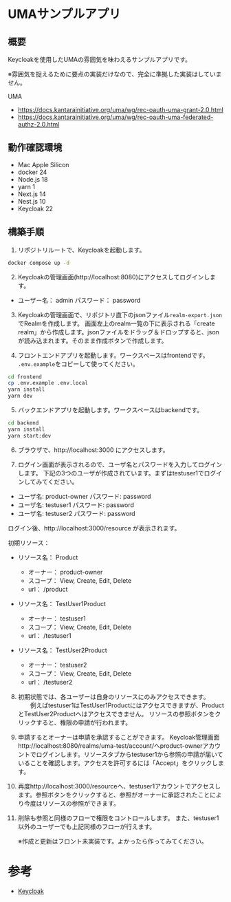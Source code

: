 # UMAサンプルアプリ

## 概要

Keycloakを使用したUMAの雰囲気を味わえるサンプルアプリです。

※雰囲気を捉えるために要点の実装だけなので、完全に準拠した実装はしていません。

UMA

- https://docs.kantarainitiative.org/uma/wg/rec-oauth-uma-grant-2.0.html
- https://docs.kantarainitiative.org/uma/wg/rec-oauth-uma-federated-authz-2.0.html

## 動作確認環境

- Mac Apple Silicon
- docker 24
- Node.js 18
- yarn 1
- Next.js 14
- Nest.js 10
- Keycloak 22

## 構築手順

1. リポジトリルートで、Keycloakを起動します。

```bash
docker compose up -d
```

2. Keycloakの管理画面(http://localhost:8080)にアクセスしてログインします。

- ユーザー名： admin
  パスワード： password

3. Keycloakの管理画面で、リポジトリ直下のjsonファイル`realm-export.json`でRealmを作成します。
   画面左上のrealm一覧の下に表示される「create realm」から作成します。jsonファイルをドラッグ＆ドロップすると、jsonが読み込まれます。そのまま作成ボタンで作成します。

4. フロントエンドアプリを起動します。ワークスペースはfrontendです。
   `.env.example`をコピーして使ってください。

```bash
cd frontend
cp .env.example .env.local
yarn install
yarn dev
```

5. バックエンドアプリを起動します。ワークスペースはbackendです。

```bash
cd backend
yarn install
yarn start:dev
```

6. ブラウザで、http://localhost:3000 にアクセスします。

7. ログイン画面が表示されるので、ユーザ名とパスワードを入力してログインします。
   下記の3つのユーザが作成されています。まずはtestuser1でログインしてみてください。

- ユーザ名: product-owner
  パスワード: password
- ユーザ名: testuser1
  パスワード: password
- ユーザ名: testuser2
  パスワード: password

ログイン後、http://localhost:3000/resource が表示されます。

初期リソース：

- リソース名： Product

  - オーナー： product-owner
  - スコープ： View, Create, Edit, Delete
  - url： /product

- リソース名： TestUser1Product

  - オーナー： testuser1
  - スコープ： View, Create, Edit, Delete
  - url： /testuser1

- リソース名： TestUser2Product
  - オーナー： testuser2
  - スコープ： View, Create, Edit, Delete
  - url： /testuser2

8. 初期状態では、各ユーザーは自身のリソースにのみアクセスできます。
   　　例えばtestuser1はTestUser1Productにはアクセスできますが、ProductとTestUser2Productへはアクセスできません。
   リソースの参照ボタンをクリックすると、権限の申請が行われます。

9. 申請するとオーナーは申請を承認することができます。
   Keycloak管理画面http://localhost:8080/realms/uma-test/account/へproduct-ownerアカウントでログインします。リソースタブからtestuser1から参照の申請が届いていることを確認します。アクセスを許可するには「Accept」をクリックします。

10. 再度http://localhost:3000/resourceへ、testuser1アカウントでアクセスします。参照ボタンをクリックすると、参照がオーナーに承認されたことにより今度はリソースの参照ができます。

11. 削除も参照と同様のフローで権限をコントロールします。
    また、testuser1以外のユーザーでも上記同様のフローが行えます。

    ※作成と更新はフロント未実装です。よかったら作ってみてください。

# 参考

- [Keycloak](https://www.keycloak.org/docs/22.0.5/authorization_services/)
